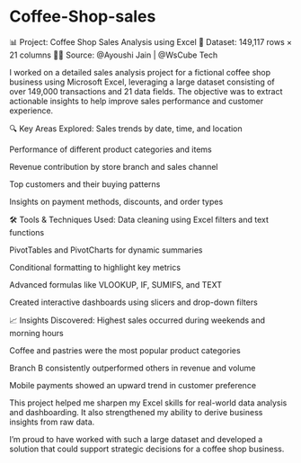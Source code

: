 # Coffee-Shop-sales
📊 Project: Coffee Shop Sales Analysis using Excel
📁 Dataset: 149,117 rows × 21 columns
👩‍💻 Source: @Ayoushi Jain | @WsCube Tech

I worked on a detailed sales analysis project for a fictional coffee shop business using Microsoft Excel, leveraging a large dataset consisting of over 149,000 transactions and 21 data fields. The objective was to extract actionable insights to help improve sales performance and customer experience.

🔍 Key Areas Explored:
Sales trends by date, time, and location

Performance of different product categories and items

Revenue contribution by store branch and sales channel

Top customers and their buying patterns

Insights on payment methods, discounts, and order types

🛠 Tools & Techniques Used:
Data cleaning using Excel filters and text functions

PivotTables and PivotCharts for dynamic summaries

Conditional formatting to highlight key metrics

Advanced formulas like VLOOKUP, IF, SUMIFS, and TEXT

Created interactive dashboards using slicers and drop-down filters

📈 Insights Discovered:
Highest sales occurred during weekends and morning hours

Coffee and pastries were the most popular product categories

Branch B consistently outperformed others in revenue and volume

Mobile payments showed an upward trend in customer preference

This project helped me sharpen my Excel skills for real-world data analysis and dashboarding. It also strengthened my ability to derive business insights from raw data.

I’m proud to have worked with such a large dataset and developed a solution that could support strategic decisions for a coffee shop business.
